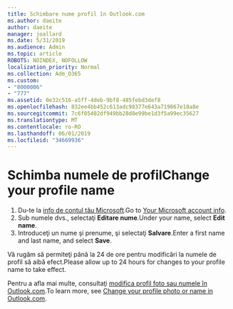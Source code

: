 ```yaml
---
title: Schimbare nume profil în Outlook.com
ms.author: daeite
author: daeite
manager: joallard
ms.date: 5/31/2019
ms.audience: Admin
ms.topic: article
ROBOTS: NOINDEX, NOFOLLOW
localization_priority: Normal
ms.collection: Adm_O365
ms.custom:
- "8000006"
- "777"
ms.assetid: 0e32c516-a5ff-4deb-9bf8-485febd3def8
ms.openlocfilehash: 832ee4bb452c613adc98377e643a719867e18a8e
ms.sourcegitcommit: 7c6f05402df949bb28d8e99be1d3f5a99ec35627
ms.translationtype: MT
ms.contentlocale: ro-RO
ms.lasthandoff: 06/01/2019
ms.locfileid: "34669936"
---
```

# <a name="change-your-profile-name"></a><span data-ttu-id="5739d-102">Schimba numele de profil</span><span class="sxs-lookup"><span data-stu-id="5739d-102">Change your profile name</span></span>

1. <span data-ttu-id="5739d-103">Du-te la [info de contul tău Microsoft](https://go.microsoft.com/fwlink/p/?linkid=860841).</span><span class="sxs-lookup"><span data-stu-id="5739d-103">Go to [Your Microsoft account info](https://go.microsoft.com/fwlink/p/?linkid=860841).</span></span>
2. <span data-ttu-id="5739d-104">Sub numele dvs., selectaţi **Editare nume**.</span><span class="sxs-lookup"><span data-stu-id="5739d-104">Under your name, select **Edit name**.</span></span>
3. <span data-ttu-id="5739d-105">Introduceţi un nume şi prenume, şi selectaţi **Salvare**.</span><span class="sxs-lookup"><span data-stu-id="5739d-105">Enter a first name and last name, and select **Save**.</span></span>

<span data-ttu-id="5739d-106">Vă rugăm să permiteţi până la 24 de ore pentru modificări la numele de profil să aibă efect.</span><span class="sxs-lookup"><span data-stu-id="5739d-106">Please allow up to 24 hours for changes to your profile name to take effect.</span></span>
  
<span data-ttu-id="5739d-107">Pentru a afla mai multe, consultaţi [modifica profil foto sau numele în Outlook.com](https://go.microsoft.com/fwlink/?linkid=873110).</span><span class="sxs-lookup"><span data-stu-id="5739d-107">To learn more, see [Change your profile photo or name in Outlook.com](https://go.microsoft.com/fwlink/?linkid=873110).</span></span>